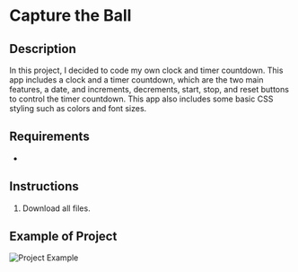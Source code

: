 # Capture the Ball

## Description
In this project, I decided to code my own clock and timer countdown. This app includes a clock and a timer countdown, which are the two main features, a date, and increments, decrements, start, stop, and reset buttons to control the timer countdown. This app also includes some basic CSS styling such as colors and font sizes.

## Requirements
* 

## Instructions
1. Download all files.

## Example of Project
![Project Example](https://user-images.githubusercontent.com/90052277/185758930-d170641e-22a7-44f7-9174-b1e91fe4ba6a.png)
